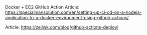 Docker + EC2 GitHub Action Article:
https://specialmansolution.com/en/setting-up-ci-cd-on-a-nodejs-application-to-a-docker-environment-using-github-actions/

Article:
https://zellwk.com/blog/github-actions-deploy/
